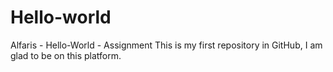 # Hello-world
Alfaris - Hello-World - Assignment
This is my first repository in GitHub,
I am glad to be on this platform.
